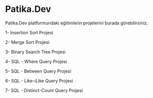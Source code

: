 # Patika.Dev
Patika.Dev platformundaki eğitimlerin projelerini burada görebilirsiniz.

1- Insertion Sort Projesi

2- Merge Sort Projesi

3- Binary Search Tree Projesi

4- SQL - Where Query Projesi

5- SQL - Between Query Projesi

6- SQL - Like-iLike Query Projesi

7- SQL - Distinct-Count Query Projesi
